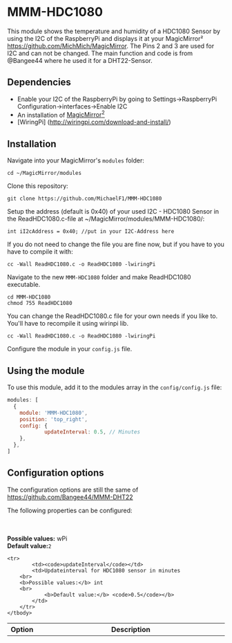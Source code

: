 # MMM-HDC1080

This module shows the temperature and humidity of a HDC1080 Sensor by using the I2C of the RaspberryPi and displays it at your MagicMirror²  https://github.com/MichMich/MagicMirror. The Pins 2 and 3 are used for I2C and can not be changed.
The main function and code is from @Bangee44 where he used it for a DHT22-Sensor.


## Dependencies
- Enable your I2C of the RaspberryPi by going to Settings->RaspberryPi Configuration->interfaces->Enable I2C
- An installation of [MagicMirror<sup>2</sup>](https://github.com/MichMich/MagicMirror)
- [WiringPi] (http://wiringpi.com/download-and-install/)

## Installation

Navigate into your MagicMirror's `modules` folder:
```
cd ~/MagicMirror/modules
```

Clone this repository:
```
git clone https://github.com/MichaelF1/MMM-HDC1080
```

Setup the address (default is 0x40) of your used I2C - HDC1080 Sensor in the ReadHDC1080.c-file at ~/MagicMirror/modules/MMM-HDC1080/:
```
int iI2cAddress = 0x40; //put in your I2C-Address here
```
If you do not need to change the file you are fine now, but if you have to you have to compile it with:
```
cc -Wall ReadHDC1080.c -o ReadHDC1080 -lwiringPi
```

Navigate to the new `MMM-HDC1080` folder and make ReadHDC1080 executable.
```
cd MMM-HDC1080
chmod 755 ReadHDC1080
```

You can change the ReadHDC1080.c file for your own needs if you like to.
You'll have to recompile it using wirinpi lib.
```
cc -Wall ReadHDC1080.c -o ReadHDC1080 -lwiringPi
```

Configure the module in your `config.js` file.

## Using the module

To use this module, add it to the modules array in the `config/config.js` file:
```javascript
modules: [
  {
    module: 'MMM-HDC1080',
    position: 'top_right',
    config: {
            updateInterval: 0.5, // Minutes    
    },
  },
]
```

## Configuration options

The configuration options are still the same of https://github.com/Bangee44/MMM-DHT22

The following properties can be configured:

<table width="100%">
	<!-- why, markdown... -->
	<thead>
		<tr>
			<th>Option</th>
			<th width="100%">Description</th>
		</tr>
	<thead>
	<tbody>
		<tr>
        <br>
        <br>
        <b>Possible values:</b> wPi 
        <br>
				<b>Default value:</b> <code>2</code>
			</td>
		</tr>

    <tr>
			<td><code>updateInterval</code></td>
			<td>Updateinterval for HDC1080 sensor in minutes
        <br>
        <b>Possible values:</b> int 
        <br>
				<b>Default value:</b> <code>0.5</code></b>
			</td>
		</tr>
	</tbody>
</table>
<br>
<p>
